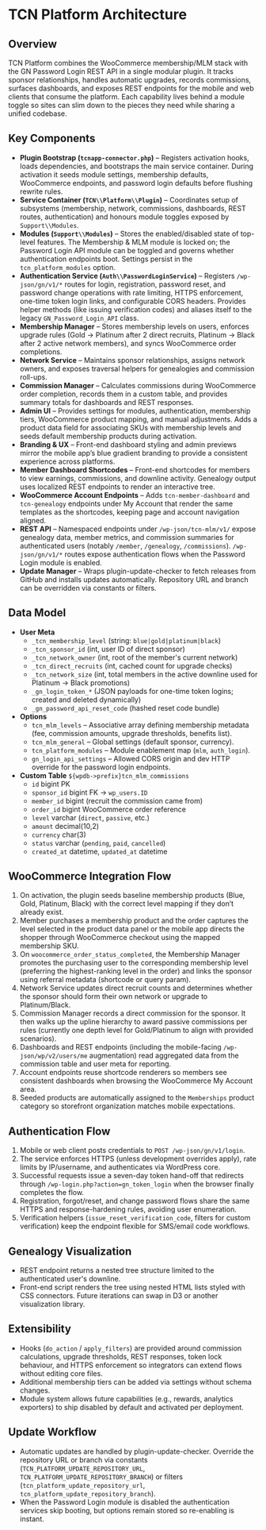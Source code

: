 # TCN Platform Architecture

## Overview
TCN Platform combines the WooCommerce membership/MLM stack with the GN Password Login REST API in a single modular plugin. It tracks sponsor relationships, handles automatic upgrades, records commissions, surfaces dashboards, and exposes REST endpoints for the mobile and web clients that consume the platform. Each capability lives behind a module toggle so sites can slim down to the pieces they need while sharing a unified codebase.

## Key Components
- **Plugin Bootstrap (`tcnapp-connector.php`)** – Registers activation hooks, loads dependencies, and bootstraps the main service container. During activation it seeds module settings, membership defaults, WooCommerce endpoints, and password login defaults before flushing rewrite rules.
- **Service Container (`TCN\\Platform\\Plugin`)** – Coordinates setup of subsystems (membership, network, commissions, dashboards, REST routes, authentication) and honours module toggles exposed by `Support\\Modules`.
- **Modules (`Support\\Modules`)** – Stores the enabled/disabled state of top-level features. The Membership & MLM module is locked on; the Password Login API module can be toggled and governs whether authentication endpoints boot. Settings persist in the `tcn_platform_modules` option.
- **Authentication Service (`Auth\\PasswordLoginService`)** – Registers `/wp-json/gn/v1/*` routes for login, registration, password reset, and password change operations with rate limiting, HTTPS enforcement, one-time token login links, and configurable CORS headers. Provides helper methods (like issuing verification codes) and aliases itself to the legacy `GN_Password_Login_API` class.
- **Membership Manager** – Stores membership levels on users, enforces upgrade rules (Gold → Platinum after 2 direct recruits, Platinum → Black after 2 active network members), and syncs WooCommerce order completions.
- **Network Service** – Maintains sponsor relationships, assigns network owners, and exposes traversal helpers for genealogies and commission roll-ups.
- **Commission Manager** – Calculates commissions during WooCommerce order completion, records them in a custom table, and provides summary totals for dashboards and REST responses.
- **Admin UI** – Provides settings for modules, authentication, membership tiers, WooCommerce product mapping, and manual adjustments. Adds a product data field for associating SKUs with membership levels and seeds default membership products during activation.
- **Branding & UX** – Front-end dashboard styling and admin previews mirror the mobile app’s blue gradient branding to provide a consistent experience across platforms.
- **Member Dashboard Shortcodes** – Front-end shortcodes for members to view earnings, commissions, and downline activity. Genealogy output uses localized REST endpoints to render an interactive tree.
- **WooCommerce Account Endpoints** – Adds `tcn-member-dashboard` and `tcn-genealogy` endpoints under My Account that render the same templates as the shortcodes, keeping page and account navigation aligned.
- **REST API** – Namespaced endpoints under `/wp-json/tcn-mlm/v1/` expose genealogy data, member metrics, and commission summaries for authenticated users (notably `/member`, `/genealogy`, `/commissions`). `/wp-json/gn/v1/*` routes expose authentication flows when the Password Login module is enabled.
- **Update Manager** – Wraps plugin-update-checker to fetch releases from GitHub and installs updates automatically. Repository URL and branch can be overridden via constants or filters.

## Data Model
- **User Meta**
  - `_tcn_membership_level` (string: `blue|gold|platinum|black`)
  - `_tcn_sponsor_id` (int, user ID of direct sponsor)
  - `_tcn_network_owner` (int, root of the member's current network)
  - `_tcn_direct_recruits` (int, cached count for upgrade checks)
  - `_tcn_network_size` (int, total members in the active downline used for Platinum → Black promotions)
  - `_gn_login_token_*` (JSON payloads for one-time token logins; created and deleted dynamically)
  - `_gn_password_api_reset_code` (hashed reset code bundle)
- **Options**
  - `tcn_mlm_levels` – Associative array defining membership metadata (fee, commission amounts, upgrade thresholds, benefits list).
  - `tcn_mlm_general` – Global settings (default sponsor, currency).
  - `tcn_platform_modules` – Module enablement map (`mlm`, `auth_login`).
  - `gn_login_api_settings` – Allowed CORS origin and dev HTTP override for the password login endpoints.
- **Custom Table** `${wpdb->prefix}tcn_mlm_commissions`
  - `id` bigint PK
  - `sponsor_id` bigint FK → `wp_users.ID`
  - `member_id` bigint (recruit the commission came from)
  - `order_id` bigint WooCommerce order reference
  - `level` varchar (`direct`, `passive`, etc.)
  - `amount` decimal(10,2)
  - `currency` char(3)
  - `status` varchar (`pending`, `paid`, `cancelled`)
  - `created_at` datetime, `updated_at` datetime

## WooCommerce Integration Flow
1. On activation, the plugin seeds baseline membership products (Blue, Gold, Platinum, Black) with the correct level mapping if they don’t already exist.
2. Member purchases a membership product and the order captures the level selected in the product data panel or the mobile app directs the shopper through WooCommerce checkout using the mapped membership SKU.
3. On `woocommerce_order_status_completed`, the Membership Manager promotes the purchasing user to the corresponding membership level (preferring the highest-ranking level in the order) and links the sponsor using referral metadata (shortcode or query param).
4. Network Service updates direct recruit counts and determines whether the sponsor should form their own network or upgrade to Platinum/Black.
5. Commission Manager records a direct commission for the sponsor. It then walks up the upline hierarchy to award passive commissions per rules (currently one depth level for Gold/Platinum to align with provided scenarios).
6. Dashboards and REST endpoints (including the mobile-facing `/wp-json/wp/v2/users/me` augmentation) read aggregated data from the commission table and user meta for reporting.
7. Account endpoints reuse shortcode renderers so members see consistent dashboards when browsing the WooCommerce My Account area.
8. Seeded products are automatically assigned to the `Memberships` product category so storefront organization matches mobile expectations.

## Authentication Flow
1. Mobile or web client posts credentials to `POST /wp-json/gn/v1/login`.
2. The service enforces HTTPS (unless development overrides apply), rate limits by IP/username, and authenticates via WordPress core.
3. Successful requests issue a seven-day token hand-off that redirects through `/wp-login.php?action=gn_token_login` when the browser finally completes the flow.
4. Registration, forgot/reset, and change password flows share the same HTTPS and response-hardening rules, avoiding user enumeration.
5. Verification helpers (`issue_reset_verification_code`, filters for custom verification) keep the endpoint flexible for SMS/email code workflows.

## Genealogy Visualization
- REST endpoint returns a nested tree structure limited to the authenticated user's downline.
- Front-end script renders the tree using nested HTML lists styled with CSS connectors. Future iterations can swap in D3 or another visualization library.

## Extensibility
- Hooks (`do_action` / `apply_filters`) are provided around commission calculations, upgrade thresholds, REST responses, token lock behaviour, and HTTPS enforcement so integrators can extend flows without editing core files.
- Additional membership tiers can be added via settings without schema changes.
- Module system allows future capabilities (e.g., rewards, analytics exporters) to ship disabled by default and activated per deployment.

## Update Workflow
- Automatic updates are handled by plugin-update-checker. Override the repository URL or branch via constants (`TCN_PLATFORM_UPDATE_REPOSITORY_URL`, `TCN_PLATFORM_UPDATE_REPOSITORY_BRANCH`) or filters (`tcn_platform_update_repository_url`, `tcn_platform_update_repository_branch`).
- When the Password Login module is disabled the authentication services skip booting, but options remain stored so re-enabling is instant.
